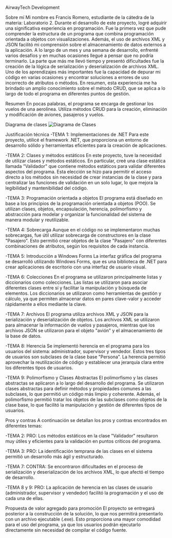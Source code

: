 AirwayTech Development

Sobre mí
Mi nombre es Francis Romero, estudiante de la cátedra de la materia: Laboratorio 2. Durante el desarrollo de este proyecto, logré adquirir una significativa experiencia en programación. Fue la primera vez que pude comprender la estructura de un programa que combina programación orientada a objetos con visualizaciones. Además, el uso de archivos XML y JSON facilitó mi comprensión sobre el almacenamiento de datos externos a la aplicación. A lo largo de un mes y una semana de desarrollo, enfrenté varios desafíos y en muchas ocasiones llegué a pensar que no podría terminarlo. La parte que más me llevó tiempo y presentó dificultades fue la creación de la lógica de serialización y deserialización de archivos XML. Uno de los aprendizajes más importantes fue la capacidad de depurar mi código en varias ocasiones y encontrar soluciones a errores de uso incorrecto de atributos o métodos. En resumen, esta experiencia me ha brindado un amplio conocimiento sobre el método CRUD, que se aplica a lo largo de todo el programa en diferentes puntos de gestión.

Resumen
En pocas palabras, el programa se encarga de gestionar los vuelos de una aerolínea. Utiliza métodos CRUD para la creación, eliminación y modificación de aviones, pasajeros y vuelos.

Diagrama de clases
![Diagrama de Clases](ruta/de/la/diagramaDeClases.jpg)

Justificación técnica
-TEMA 1: Implementaciones de .NET
Para este proyecto, utilicé el framework .NET, que proporciona un entorno de desarrollo sólido y herramientas eficientes para la creación de aplicaciones.

-TEMA 2: Clases y métodos estáticos
En este proyecto, tuve la necesidad de utilizar clases y métodos estáticos. En particular, creé una clase estática llamada "Validador" que contiene métodos estáticos para validar diferentes aspectos del programa. Esta elección se hizo para permitir el acceso directo a los métodos sin necesidad de crear instancias de la clase y para centralizar las funciones de validación en un solo lugar, lo que mejora la legibilidad y mantenibilidad del código.

-TEMA 3: Programación orientada a objetos
El programa está diseñado en base a los principios de la programación orientada a objetos (POO). Se utilizan clases, objetos, encapsulación, herencia, polimorfismo y abstracción para modelar y organizar la funcionalidad del sistema de manera modular y reutilizable.

-TEMA 4: Sobrecarga
Aunque en el código no se implementaron muchas sobrecargas, fue útil utilizar sobrecarga de constructores en la clase "Pasajero". Esto permitió crear objetos de la clase "Pasajero" con diferentes combinaciones de atributos, según los requisitos de cada instancia.

-TEMA 5: Introducción a Windows Forms
La interfaz gráfica del programa se desarrolló utilizando Windows Forms, que es una biblioteca de .NET para crear aplicaciones de escritorio con una interfaz de usuario visual.

-TEMA 6: Colecciones
En el programa se utilizaron principalmente listas y diccionarios como colecciones. Las listas se utilizaron para asociar diferentes clases entre sí y facilitar la manipulación y búsqueda de elementos. Los diccionarios se utilizaron como herramientas de gestión y cálculo, ya que permiten almacenar datos en pares clave-valor y acceder rápidamente a ellos mediante la clave.

-TEMA 7: Archivos
El programa utiliza archivos XML y JSON para la serialización y deserialización de objetos. Los archivos XML se utilizaron para almacenar la información de vuelos y pasajeros, mientras que los archivos JSON se utilizaron para el objeto "avión" y el almacenamiento de la base de datos.

-TEMA 8: Herencia
Se implementó herencia en el programa para los usuarios del sistema: administrador, supervisor y vendedor. Estos tres tipos de usuarios son subclases de la clase base "Persona". La herencia permitió aprovechar la reutilización de código y establecer una jerarquía clara entre los diferentes tipos de usuarios.

-TEMA 9: Polimorfismo y Clases Abstractas
El polimorfismo y las clases abstractas se aplicaron a lo largo del desarrollo del programa. Se utilizaron clases abstractas para definir métodos y propiedades comunes a las subclases, lo que permitió un código más limpio y coherente. Además, el polimorfismo permitió tratar los objetos de las subclases como objetos de la clase base, lo que facilitó la manipulación y gestión de diferentes tipos de usuarios.

Pros y contras
A continuación se detallan los pros y contras encontrados en diferentes temas:

-TEMA 2:
PRO: Los métodos estáticos en la clase "Validador" resultaron muy útiles y eficientes para la validación en puntos críticos del programa.

-TEMA 3:
PRO: La identificación temprana de las clases en el sistema permitió un desarrollo más ágil y estructurado.

-TEMA 7:
CONTRA: Se encontraron dificultades en el proceso de serialización y deserialización de los archivos XML, lo que afectó el tiempo de desarrollo.

-TEMA 8 y 9:
PRO: La aplicación de herencia en las clases de usuario (administrador, supervisor y vendedor) facilitó la programación y el uso de cada una de ellas.

Propuesta de valor agregado para promoción
El proyecto se entregará posterior a la construcción de la solución, lo que nos permitirá presentarlo con un archivo ejecutable (.exe). Esto proporciona una mayor comodidad para el uso del programa, ya que los usuarios podrán ejecutarlo directamente sin necesidad de compilar el código fuente.
